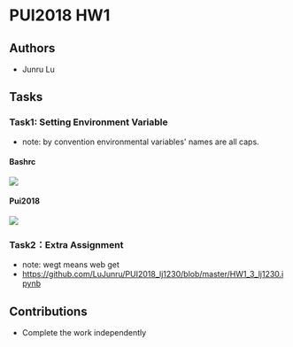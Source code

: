 # PUI2018 HW1

## Authors
- Junru Lu

## Tasks
### Task1: Setting Environment Variable
- note: by convention environmental variables' names are all caps.
#### Bashrc
![](https://github.com/LuJunru/PUI2018_lj1230/blob/master/HW1_lj1230/bashrc.png)
#### Pui2018
![](https://github.com/LuJunru/PUI2018_lj1230/blob/master/HW1_lj1230/pui2018.png)

### Task2：Extra Assignment
- note: wegt means web get
- https://github.com/LuJunru/PUI2018_lj1230/blob/master/HW1_3_lj1230.ipynb

## Contributions
- Complete the work independently
